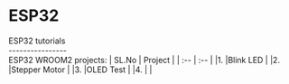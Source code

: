 # ESP32
ESP32 tutorials <br />
---------------- <br />
ESP32 WROOM2 projects:
| SL.No | Project |
| :-- | :-- |
|1. |Blink LED |
|2. |Stepper Motor |
|3. |OLED Test |
|4. | |
